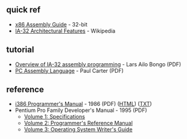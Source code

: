 quick ref
---------

* [x86 Assembly Guide](https://www.cs.virginia.edu/~evans/cs216/guides/x86.html) - 32-bit
* [IA-32 Architectural Features](https://en.wikipedia.org/wiki/IA-32#Architectural_features) - Wikipedia


tutorial
--------

* [Overview of IA-32 assembly programming](https://www.cs.umd.edu/~meesh/cmsc311/links/handouts/ia32.pdf) - Lars Ailo Bongo (PDF)
* [PC Assembly Language](http://pacman128.github.io/static/pcasm-book.pdf) - Paul Carter (PDF)


reference
---------

* [i386 Programmer's Manual](https://css.csail.mit.edu/6.858/2015/readings/i386.pdf) - 1986 (PDF) ([HTML](https://www.ardent-tool.com/CPU/docs/Intel/386/manuals/prref386/toc.htm)) ([TXT](https://www.ardent-tool.com/CPU/docs/Intel/386/manuals/prref386.txt))
* Pentium Pro Family Developer's Manual - 1995 (PDF)
  - [Volume 1: Specifications](https://stuff.mit.edu/afs/sipb/contrib/doc/specs/ic/cpu/x86/pentium-pro/vol1.pdf)
  - [Volume 2: Programmer's Reference Manual](https://stuff.mit.edu/afs/sipb/contrib/doc/specs/ic/cpu/x86/pentium-pro/vol2.pdf)
  - [Volume 3: Operating System Writer's Guide](https://stuff.mit.edu/afs/sipb/contrib/doc/specs/ic/cpu/x86/pentium-pro/vol3.pdf)
